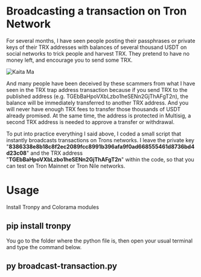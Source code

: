 # Broadcasting a transaction on Tron Network

For several months, I have seen people posting their passphrases or private keys of their TRX addresses with balances of several thousand USDT on social networks to trick people and harvest TRX. They pretend to have no money left, and encourage you to send some TRX.

![Kaita Ma](https://user-images.githubusercontent.com/89576432/186005976-2b784944-b04d-46e9-bc4b-2a0dc355f991.png)

And many people have been deceived by these scammers from what I have seen in the TRX trap address transaction because if you send TRX to the published address (e.g. TGEbBaHpoVXbLzbo1heSENn2GjThAFgT2n), the balance will be immediately transferred to another TRX address. And you will never have enough TRX fees to transfer those thousands of USDT already promised. At the same time, the address is protected in Multisig, a second TRX address is needed to approve a transfer or withdrawal.

To put into practice everything I said above, I coded a small script that instantly broadcasts transactions on Trons networks. 
I leave the private key "**8386338e8b18c8f2ec2089fcc8991b396afa9f0ad668555461d8736bd4d23c08**" and the TRX address "**TGEbBaHpoVXbLzbo1heSENn2GjThAFgT2n**" within the code, so that you can test on Tron Mainnet or Tron Nile networks.

# Usage
Install Tronpy and Colorama modules

## pip install tronpy

You go to the folder where the python file is, then open your usual terminal and type the command below.

## py broadcast-transaction.py
